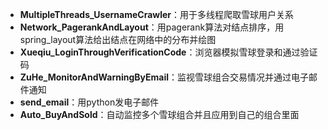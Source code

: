 + **MultipleThreads_UsernameCrawler**：用于多线程爬取雪球用户关系
+ **Network_PagerankAndLayout**：用pagerank算法对结点排序，用spring_layout算法给出结点在网络中的分布并绘图
+ **Xueqiu_LoginThroughVerificationCode**：浏览器模拟雪球登录和通过验证码
+ **ZuHe_MonitorAndWarningByEmail**：监视雪球组合交易情况并通过电子邮件通知
+ **send_email**：用python发电子邮件
+ **Auto_BuyAndSold**：自动监控多个雪球组合并且应用到自己的组合里面
